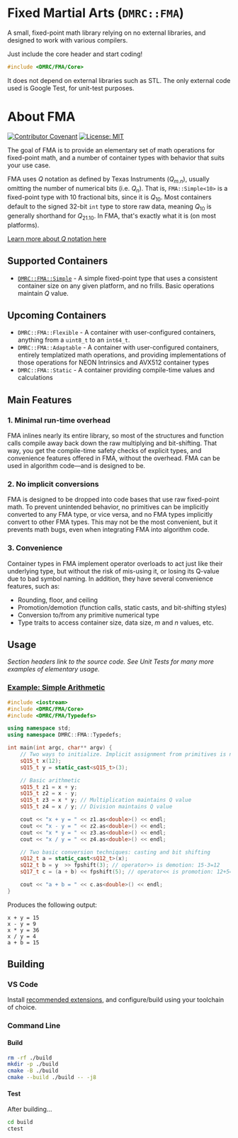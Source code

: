 # Fixed Martial Arts (`DMRC::FMA`)
A small, fixed-point math library relying on no external libraries, and designed to work with various compilers.

Just include the core header and start coding!

```C++
#include <DMRC/FMA/Core>
```

It does not depend on external libraries such as STL. The only external code used is Google Test, for unit-test purposes.

# About FMA
[![Contributor Covenant](https://img.shields.io/badge/Contributor%20Covenant-2.1-4baaaa.svg?style=flat)](./code_of_conduct.md)
[![License: MIT](https://img.shields.io/badge/license-MIT-blue.svg?style=flat)](./license.md)

The goal of FMA is to provide an elementary set of math operations for fixed-point math, and a number of container types with behavior that suits your use case.

FMA uses $Q$ notation as defined by Texas Instruments ($Q_{m.n}$), usually omitting the number of numerical bits (i.e. $Q_n$). That is, `FMA::Simple<10>` is a fixed-point type with 10 fractional bits, since it is $Q_{10}$. Most containers default to the signed 32-bit `int` type to store raw data, meaning $Q_{10}$ is generally shorthand for $Q_{21.10}$. In FMA, that's exactly what it is (on most platforms).

[Learn more about $Q$ notation here](https://en.wikipedia.org/wiki/Q_(number_format))

## Supported Containers
* [`DMRC::FMA::Simple`](src/DMRC/FMA/Internal/Simple.hpp) - A simple fixed-point type that uses a consistent container size on any given platform, and no frills. Basic operations maintain $Q$ value.

## Upcoming Containers
* `DMRC::FMA::Flexible` - A container with user-configured containers, anything from a `uint8_t` to an `int64_t`.
* `DMRC::FMA::Adaptable` - A container with user-configured containers, entirely templatized math operations, and providing implementations of those operations for NEON Intrinsics and AVX512 container types
* `DMRC::FMA::Static` - A container providing compile-time values and calculations

## Main Features
### 1. Minimal run-time overhead
FMA inlines nearly its entire library, so most of the structures and function calls compile away back down the raw multiplying and bit-shifting. That way, you get the compile-time safety checks of explicit types, and convenience features offered in FMA, without the overhead. FMA can be used in algorithm code—and is designed to be.
### 2. No implicit conversions
FMA is designed to be dropped into code bases that use raw fixed-point math. To prevent unintended behavior, no primitives can be implicitly converted to any FMA type, or vice versa, and no FMA types implicitly convert to other FMA types. This may not be the most convenient, but it prevents math bugs, even when integrating FMA into algorithm code.
### 3. Convenience
Container types in FMA implement operator overloads to act just like their underlying type, but without the risk of mis-using it, or losing its Q-value due to bad symbol naming. In addition, they have several convenience features, such as:
* Rounding, floor, and ceiling
* Promotion/demotion (function calls, static casts, and bit-shifting styles)
* Conversion to/from any primitive numerical type
* Type traits to access container size, data size, $m$ and $n$ values, etc.

## Usage
_Section headers link to the source code. See Unit Tests for many more examples of elementary usage._
### [Example: Simple Arithmetic](examples/ex_readme.cpp)
```C++
#include <iostream>
#include <DMRC/FMA/Core>
#include <DMRC/FMA/Typedefs>

using namespace std;
using namespace DMRC::FMA::Typedefs;

int main(int argc, char** argv) {
	// Two ways to initialize. Implicit assignment from primitives is not allowed.
	sQ15_t x(12);
	sQ15_t y = static_cast<sQ15_t>(3);

	// Basic arithmetic
	sQ15_t z1 = x + y;
	sQ15_t z2 = x - y;
	sQ15_t z3 = x * y; // Multiplication maintains Q value
	sQ15_t z4 = x / y; // Division maintains Q value

	cout << "x + y = " << z1.as<double>() << endl;
	cout << "x - y = " << z2.as<double>() << endl;
	cout << "x * y = " << z3.as<double>() << endl;
	cout << "x / y = " << z4.as<double>() << endl;

	// Two basic conversion techniques: casting and bit shifting
	sQ12_t a = static_cast<sQ12_t>(x);
	sQ12_t b = y  >> fpshift(3); // operator>> is demotion: 15-3=12
	sQ17_t c = (a + b) << fpshift(5); // operator<< is promotion: 12+5=17

	cout << "a + b = " << c.as<double>() << endl;
}
```

Produces the following output:

```
x + y = 15
x - y = 9
x * y = 36
x / y = 4
a + b = 15
```

## Building
### VS Code
Install [recommended extensions](.vscode/extensions.json), and configure/build using your toolchain of choice.
### Command Line
#### Build
```bash
rm -rf ./build
mkdir -p ./build
cmake -B ./build
cmake --build ./build -- -j8
```
#### Test
After building...
```bash
cd build
ctest
```